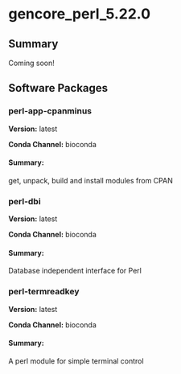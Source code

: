 # gencore_perl_5.22.0
## Summary

Coming soon!

## Software Packages

### perl-app-cpanminus
**Version:** latest

**Conda Channel:** bioconda

#### Summary:
get, unpack, build and install modules from CPAN



### perl-dbi
**Version:** latest

**Conda Channel:** bioconda

#### Summary:
Database independent interface for Perl



### perl-termreadkey
**Version:** latest

**Conda Channel:** bioconda

#### Summary:
A perl module for simple terminal control




